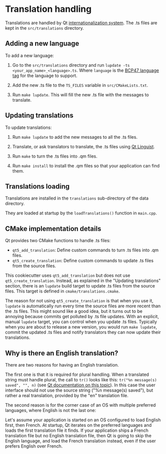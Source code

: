 # Translation handling

Translations are handled by Qt [internationalization system][qti18n]. The .ts files are kept in the `src/translations` directory.

[qti18n]: https://doc.qt.io/qt-5/internationalization.html

## Adding a new language

To add a new language:

1. Go to the `src/translations` directory and run `lupdate -ts <your_app_name>_<language>.ts`. Where `language` is the [BCP47 language tag][bcp47] for the language to support.

2. Add the new .ts file to the `TS_FILES` variable in `src/CMakeLists.txt`.

3. Run `make lupdate`. This will fill the new .ts file with the messages to translate.

[bcp47]: https://en.wikipedia.org/wiki/IETF_language_tag

## Updating translations

To update translations:

1. Run `make lupdate` to add the new messages to all the .ts files.

2. Translate, or ask translators to translate, the .ts files using [Qt Linguist][qtlinguist].

[qtlinguist]: https://doc.qt.io/qt-5/qtlinguist-index.html

3. Run `make` to turn the .ts files into .qm files.

4. Run `make install` to install the .qm files so that your application can find them.

## Translations loading

Translations are installed in the `translations` sub-directory of the data directory.

They are loaded at startup by the `loadTranslations()` function in `main.cpp`.

## CMake implementation details

Qt provides two CMake functions to handle .ts files:

- `qt5_add_translation`: Define custom commands to turn .ts files into .qm files.
- `qt5_create_translation`: Define custom commands to update .ts files from the source files.

This cookiecutter uses `qt5_add_translation` but does not use `qt5_create_translation`. Instead, as explained in the "Updating translations" section, there is an `lupdate` build target to update .ts files from the source files. This target is defined in `cmake/translations.cmake`.

The reason for not using `qt5_create_translation` is that when you use it, `lupdate` is automatically run every time the source files are more recent than the .ts files. This might sound like a good idea, but it turns out to be annoying because commits get polluted by .ts file updates. With an explicit, manual `lupdate` target, you can control when you update .ts files. Typically when you are about to release a new version, you would run `make lupdate`, commit the updated .ts files and notify translators they can now update their translations.

## Why is there an English translation?

There are two reasons for having an English translation.

The first one is that it is required for plural handling. When a translated string must handle plural, the call to `tr()` looks like this: `tr("%n message(s) saved", "", n)` (see [Qt documentation on this topic](qt-plural-handling)). In this case the user interface should not use the source string ("%n message(s) saved"), but rather a real translation, provided by the "en" translation file.

The second reason is for the corner case of an OS with multiple preferred languages, where English is not the last one:

Let's assume your application is started on an OS configured to load English first, then French.
At startup, Qt iterates on the preferred languages and loads the first translation file it finds.
If your application ships a French translation file but no English translation file, then Qt is going to skip the English language, and load the French translation instead, even if the user prefers English over French.

[qt-plural-handling]: https://doc.qt.io/qt-5/i18n-source-translation.html#handling-plurals
